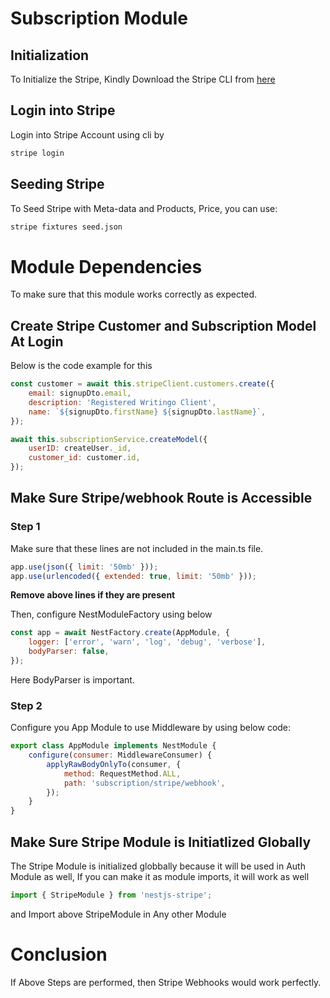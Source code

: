 # Subscription Module

## Initialization

To Initialize the Stripe, Kindly Download the Stripe CLI from [here]("https://stripe.com/docs/stripe-cli")

## Login into Stripe

Login into Stripe Account using cli by

```sh
stripe login
```

## Seeding Stripe

To Seed Stripe with Meta-data and Products, Price, you can use:

```sh
stripe fixtures seed.json
```

# Module Dependencies

To make sure that this module works correctly as expected.

## Create Stripe Customer and Subscription Model At Login

Below is the code example for this

```javascript
const customer = await this.stripeClient.customers.create({
    email: signupDto.email,
    description: 'Registered Writingo Client',
    name: `${signupDto.firstName} ${signupDto.lastName}`,
});

await this.subscriptionService.createModel({
    userID: createUser._id,
    customer_id: customer.id,
});
```

## Make Sure Stripe/webhook Route is Accessible

### Step 1

Make sure that these lines are not included in the main.ts file.

```javascript
app.use(json({ limit: '50mb' }));
app.use(urlencoded({ extended: true, limit: '50mb' }));
```

**Remove above lines if they are present**

Then, configure NestModuleFactory using below

```javascript
const app = await NestFactory.create(AppModule, {
    logger: ['error', 'warn', 'log', 'debug', 'verbose'],
    bodyParser: false,
});
```

Here BodyParser is important.

### Step 2

Configure you App Module to use Middleware by using below code:

```javascript
export class AppModule implements NestModule {
    configure(consumer: MiddlewareConsumer) {
        applyRawBodyOnlyTo(consumer, {
            method: RequestMethod.ALL,
            path: 'subscription/stripe/webhook',
        });
    }
}
```

## Make Sure Stripe Module is Initiatlized Globally

The Stripe Module is initialized globbally because it will be used in Auth Module as well, If you can make it as module imports, it will work as well

```javascript
import { StripeModule } from 'nestjs-stripe';
```

and Import above StripeModule in Any other Module

# Conclusion

If Above Steps are performed, then Stripe Webhooks would work perfectly.
